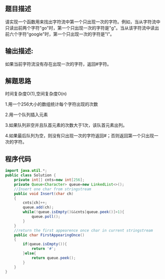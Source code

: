 ## 题目描述
请实现一个函数用来找出字符流中第一个只出现一次的字符。例如，当从字符流中只读出前两个字符"go"时，第一个只出现一次的字符是"g"。当从该字符流中读出前六个字符“google"时，第一个只出现一次的字符是"l"。
## 输出描述:
如果当前字符流没有存在出现一次的字符，返回#字符。
## 解题思路
时间复杂度O(1),空间复杂度O(n)

1.用一个256大小的数组统计每个字符出现的次数

2.用一个队列插入元素 

3.如果队列非空并且队首元素的次数大于1次，该队首元素出列。

4.如果最后队列为空，则没有只出现一次的字符返回#；否则返回第一个只出现一次的字符。

## 程序代码
```java
import java.util.*;
public class Solution {
    private int[] cnts=new int[256];
    private Queue<Character> queue=new LinkedList<>();
    //Insert one char from stringstream
    public void Insert(char ch)
    {
        cnts[ch]++;
        queue.add(ch);
        while(!queue.isEmpty()&&cnts[queue.peek()]>1){
            queue.poll();
        }
    }
    //return the first appearence once char in current stringstream
    public char FirstAppearingOnce()
    {
        if(queue.isEmpty()){
            return '#';
        }else{
            return queue.peek();
        }
    }
}
```
